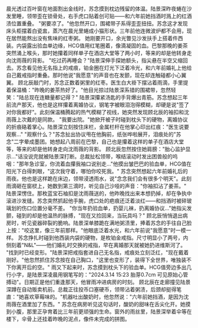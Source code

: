 晨光透过百叶窗在地面割出金线时，苏念摸到枕边残留的体温。陆景深昨夜蜷在沙发里睡，领带歪在锁骨处，右手虎口贴着创可贴——和六年前她挡酒时溅上的红酒渍位置重叠。
"粥要凉了。"他忽然开口，围裙带子系得歪歪扭扭。苏念这才发现床头柜摆着白瓷盅，蒸汽在晨光里蜷成小猫形状。三年前他连微波炉都不会用，现在居然能熬出没有焦味的红枣粥。
她刚要开口，余光瞥见沙发扶手上搭着件西装。内袋露出验血单边缘，HCG值用红笔圈着，像滴凝固的血。巴黎那晚的姜茶突然涌上喉头，那时她攥着同样单子在酒店大堂等了两小时，等来的却是他转身走向沈雨薇的背影。
"吃过药再睡会？"陆景深伸手探她额头，指尖悬在半空又缩回去。苏念看见他无名指上的戒痕，铂金圈在灯光下泛着冷光，和六年前婚礼上他给自己戴戒指时重叠。那时他说"我愿意"的声音也在发颤，现在却连触碰都小心翼翼。
顾北辰敲门时，苏念正数着粥里的红枣。医生白大褂下摆沾着雨滴，手里提着保温桶："昨晚的姜茶热好了。"他目光掠过陆景深系错的围裙带，忽然轻笑："陆总现在连糖量都记得？"
陆景深攥紧汤匙的手背爆出青筋。苏念想起三年前流产那天，他也是这样攥着离婚协议，钢笔字被眼泪泡得模糊，却硬是说"签了对你我都好"。此刻保温桶腾起的热气模糊了视线，她突然发现顾北辰的袖扣和沈雨薇上次戴的是同款。
"我要出院。"她掀开被子时碰到枕头下的硬物，离婚协议的折痕硌着掌心。陆景深立刻按住床栏，金属栏杆在他掌心印出红痕："医生说要观察..."
"观察什么？"苏念扯出协议甩在他胸前，纸张哗啦展开，泪痕处的"苏念"二字晕成墨团。她想起八周前在巴黎，自己也是攥着这样的单子在酒店大堂等，等来的却是他转身走向沈雨薇的背影。
顾北辰忽然按住她肩膀："胎心监护显示..."话没说完就被陆景深打断。总裁扯松领带，喉结滚动时发出困兽般的呜咽："那年急诊室，你流着血攥我袖口说别走..."他摸出皱巴巴的验血单，HCG值在阳光下白得刺眼，"这次我守着，哪怕你咬死我。"
苏念突然想起六年前婚礼后的雨夜。他也是这样跪在床边，领带浸透雨水，说"念念我们会有很多个明天"。此刻雨滴砸在窗棂上，她数到第三滴时，听见自己沙哑的声音："你袖扣沾了姜茶。"
陆景深愣住。那枚蓝宝石袖扣是沈雨薇送的，他昨晚找出来本想扔掉，却在争执中滚进沙发缝。苏念突然抓起他手腕，虎口处的疤痕还泛着淡红——和挡酒时被碎玻璃划的伤口位置分毫不差。
"你当年扔验血单，扔婴儿袜，扔离婚协议..."她指尖发颤，碰到的却是他温热的脉搏，"现在又捡回来，当玩具吗？"
顾北辰悄悄退出病房时，听见瓷器碎裂的脆响。陆景深单膝跪在满地粥渍里，捧着苏念的手往自己脸上按："咬这里，像三年前那样。"他眼底泛着水光，和六年前说"我愿意"时一模一样。
苏念挣扎时碰到他西装内袋的硬物，是枚铂金戒指。尺寸明显小了两号，内侧刻着"N&L"——他们婚礼时交换的戒指，早在离婚那天就被她扔进维斯河了。
"找到时已经变形。"陆景深把戒指套进自己无名指，戒痕处立刻泛红，"现在戴着刚好。"他忽然抓住苏念按在自己胸口，"这里也变形了，装得下全世界，唯独装不下你离开后的空。"
雨又下起来时，苏念摸到枕头下的验血单。HCG值旁边多出几行小字，是陆景深凌晨用钢笔写的："2024.3.14 15:23 胎芽0.7cm 可见原始心管搏动"。日期正是他们重逢那天，他冒雨冲进病房的时刻。
顾北辰在走廊撞见陆景深蹲在自动贩卖机前。总裁正往投币口塞硬币，领带沾着粥渍，后颈却挺得笔直："她喜欢草莓味的。"机器吐出酸奶时，他忽然说："六年前她挡酒，是因为沈雨薇在酒里加了东西。"
苏念在病房听见这句话时，酸奶的甜味在舌尖化开。她摸到小腹，那里正孕育着比三年前更顽强的生命。窗外的雨丝里，陆景深举着伞等在楼下，伞骨上还挂着昨晚的泥点，像件未完成的拼图。